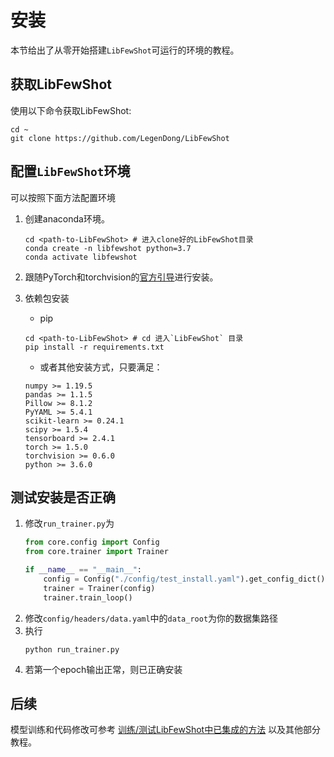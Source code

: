 # 安装
本节给出了从零开始搭建`LibFewShot`可运行的环境的教程。

## 获取LibFewShot

使用以下命令获取LibFewShot:
```shell
cd ~
git clone https://github.com/LegenDong/LibFewShot
```

## 配置`LibFewShot`环境

可以按照下面方法配置环境
1. 创建anaconda环境。
    ```shell
    cd <path-to-LibFewShot> # 进入clone好的LibFewShot目录
    conda create -n libfewshot python=3.7
    conda activate libfewshot
    ```

2. 跟随PyTorch和torchvision的[官方引导](https://pytorch.org/get-started/locally/)进行安装。

3. 依赖包安装
   + pip
    ```shell
    cd <path-to-LibFewShot> # cd 进入`LibFewShot` 目录
    pip install -r requirements.txt
    ```
   + 或者其他安装方式，只要满足：
    ```
    numpy >= 1.19.5
    pandas >= 1.1.5
    Pillow >= 8.1.2
    PyYAML >= 5.4.1
    scikit-learn >= 0.24.1
    scipy >= 1.5.4
    tensorboard >= 2.4.1
    torch >= 1.5.0
    torchvision >= 0.6.0
    python >= 3.6.0
    ```

## 测试安装是否正确
1. 修改`run_trainer.py`为
    ```python
    from core.config import Config
    from core.trainer import Trainer

    if __name__ == "__main__":
        config = Config("./config/test_install.yaml").get_config_dict()
        trainer = Trainer(config)
        trainer.train_loop()
    ```
2. 修改`config/headers/data.yaml`中的`data_root`为你的数据集路径
3. 执行
   ```shell
   python run_trainer.py
   ```
4. 若第一个epoch输出正常，则已正确安装

## 后续
模型训练和代码修改可参考 [训练/测试LibFewShot中已集成的方法](./tutorials/t1-train_and_test_exist_methods.md) 以及其他部分教程。
